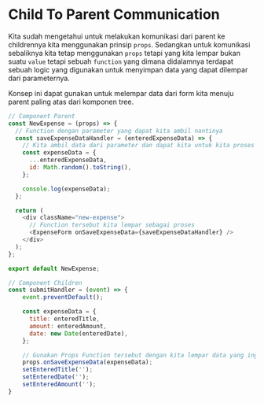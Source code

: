 # Child To Parent Communication

Kita sudah mengetahui untuk melakukan komunikasi dari parent ke childrennya kita menggunakan prinsip `props`. Sedangkan untuk komunikasi sebaliknya kita tetap menggunakan `props` tetapi yang kita lempar bukan suatu `value` tetapi sebuah `function` yang dimana didalamnya terdapat sebuah logic yang digunakan untuk menyimpan data yang dapat dilempar dari parameternya.

Konsep ini dapat gunakan untuk melempar data dari form kita menuju parent paling atas dari komponen tree.

```js
// Component Parent
const NewExpense = (props) => {
  // Function dengan parameter yang dapat kita ambil nantinya
  const saveExpenseDataHandler = (enteredExpenseData) => {
    // Kita ambil data dari parameter dan dapat kita untuk kita proses
    const expenseData = {
      ...enteredExpenseData,
      id: Math.random().toString(),
    };

    console.log(expenseData);
  };

  return (
    <div className="new-expense">
      // Function tersebut kita lempar sebagai proses
      <ExpenseForm onSaveExpenseData={saveExpenseDataHandler} />
    </div>
  );
};

export default NewExpense;
```

```js
// Component Children
const submitHandler = (event) => {
    event.preventDefault();

    const expenseData = {
      title: enteredTitle,
      amount: enteredAmount,
      date: new Date(enteredDate),
    };

    // Gunakan Props Function tersebut dengan kita lempar data yang ingin kita olah
    props.onSaveExpenseData(expenseData);
    setEnteredTitle('');
    setEnteredDate('');
    setEnteredAmount('');
}
```